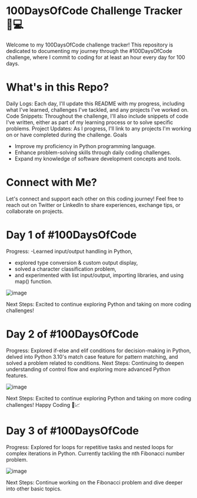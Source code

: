 # 100DaysOfCode Challenge Tracker 📅💻
Welcome to my 100DaysOfCode challenge tracker! This repository is dedicated to documenting my journey through the #100DaysOfCode challenge, where I commit to coding for at least an hour every day for 100 days.

# What's in this Repo?
Daily Logs: Each day, I'll update this README with my progress, including what I've learned, challenges I've tackled, and any projects I've worked on.
Code Snippets: Throughout the challenge, I'll also include snippets of code I've written, either as part of my learning process or to solve specific problems.
Project Updates: As I progress, I'll link to any projects I'm working on or have completed during the challenge.
Goals
- Improve my proficiency in Python programming language.
- Enhance problem-solving skills through daily coding challenges.
- Expand my knowledge of software development concepts and tools.
  
# Connect with Me?
Let's connect and support each other on this coding journey! Feel free to reach out on Twitter or LinkedIn to share experiences, exchange tips, or collaborate on projects.

# Day 1 of #100DaysOfCode
Progress: 
-Learned input/output handling in Python, 
- explored type conversion & custom output display,
- solved a character classification problem,
- and experimented with list input/output, importing libraries, and using map() function.

![image](https://github.com/Noor-Ismot/100DaysOfCode/assets/108386306/86c349c6-de5a-442c-877b-2f9d6eab7a04)


  
Next Steps: Excited to continue exploring Python and taking on more coding challenges!

# Day 2 of #100DaysOfCode
Progress: Explored if-else and elif conditions for decision-making in Python, delved into Python 3.10's match case feature for pattern matching, and solved a problem related to conditions.
Next Steps: Continuing to deepen understanding of control flow and exploring more advanced Python features.


![image](https://github.com/Noor-Ismot/100DaysOfCode/assets/108386306/09db6f17-349d-4ca4-a976-34f2d9c8ec91)



  
Next Steps: Excited to continue exploring Python and taking on more coding challenges! Happy Coding 🎉📈

# Day 3 of #100DaysOfCode
Progress: Explored for loops for repetitive tasks and nested loops for complex iterations in Python. Currently tackling the nth Fibonacci number problem.

![image](https://github.com/Noor-Ismot/100DaysOfCode/assets/108386306/4d5cfe89-6b20-4d3e-b520-51d7e3176519)

Next Steps: Continue working on the Fibonacci problem and dive deeper into other basic topics.
